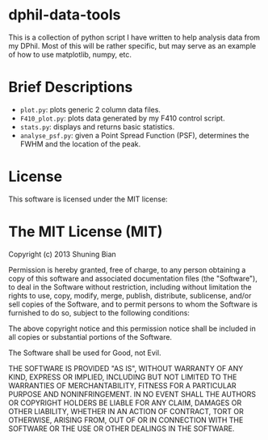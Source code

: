 dphil-data-tools
================

This is a collection of python script I have written to help analysis data from my DPhil. Most of this will be rather specific, but may serve as an example of how to use matplotlib, numpy, etc.

Brief Descriptions
==================

* `plot.py`: plots generic 2 column data files.
* `F410_plot.py`: plots data generated by my F410 control script.
* `stats.py`: displays and returns basic statistics.
* `analyse_psf.py`: given a Point Spread Function (PSF), determines the FWHM and the location of the peak.

License
=======

This software is licensed under the MIT license:

The MIT License (MIT)
=====================
Copyright (c) 2013 Shuning Bian

Permission is hereby granted, free of charge, to any person obtaining a copy
of this software and associated documentation files (the "Software"), to deal
in the Software without restriction, including without limitation the rights
to use, copy, modify, merge, publish, distribute, sublicense, and/or sell
copies of the Software, and to permit persons to whom the Software is
furnished to do so, subject to the following conditions:

The above copyright notice and this permission notice shall be included in
all copies or substantial portions of the Software.

The Software shall be used for Good, not Evil.

THE SOFTWARE IS PROVIDED "AS IS", WITHOUT WARRANTY OF ANY KIND, EXPRESS OR
IMPLIED, INCLUDING BUT NOT LIMITED TO THE WARRANTIES OF MERCHANTABILITY,
FITNESS FOR A PARTICULAR PURPOSE AND NONINFRINGEMENT. IN NO EVENT SHALL THE
AUTHORS OR COPYRIGHT HOLDERS BE LIABLE FOR ANY CLAIM, DAMAGES OR OTHER
LIABILITY, WHETHER IN AN ACTION OF CONTRACT, TORT OR OTHERWISE, ARISING FROM,
OUT OF OR IN CONNECTION WITH THE SOFTWARE OR THE USE OR OTHER DEALINGS IN
THE SOFTWARE.


